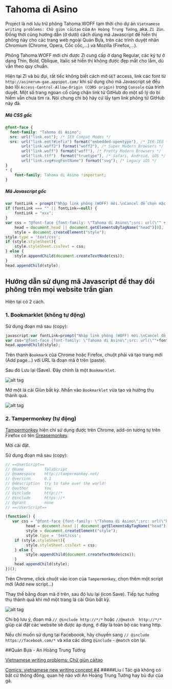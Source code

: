 # Tahoma di Asino
Project là nơi lưu trữ phông Tahoma.WOFF tạm thời cho dự án `Vietnamese writing problems: Chữ giùn cảitạo` của `An Hoàng Trung Tướng`, aka. `Zì Zùn`. Đồng thời cũng hướng dẫn (ở dưới) cách dùng mã Javascript để hiển thị phông này cho các trang web ngoài Quán Bựa, trên các trình duyệt nhân Chromium (Chrome, Opera, Cốc cốc,...) và Mozilla (Firefox,...).

Phông Tahoma.WOFF mới chỉ được Zì cung cấp ở dạng Regular, các ký tự ở dạng Thin, Bold, Oblique, Italic sẽ hiển thị không được đẹp mắt cho lắm, dù vẫn theo quy chuẩn.

Hiện tại Zì và bù đụi, rất tiếc không biết cách mở `GET` access, link các font từ `http://asinerum-gae.appspot.com/` khi sử dụng cho mã Javascript sẽ đều báo lỗi `Access-Control-Allow-Origin (CORS origin)` trong `Console` của trình duyệt.
Một số trang ngoan cố cũng chặn link từ GitHub do một số lý do bí hiểm vẫn chưa tìm ra.
Nói chung chi bộ hãy cứ lấy tạm link phông từ GitHub này đã.

##### Mã CSS gốc
```css
@font-face {
  font-family: "Tahoma di Asino";
  src: url("link.eot"); /* IE9 Compat Modes */
  src: url("link.eot?#iefix") format("embedded-opentype"), /* IE6-IE8 */
       url("link.woff2") format("woff2"), /* Super Modern Browsers */
       url("link.woff") format("woff"), /* Pretty Modern Browsers */
       url("link.ttf")  format("truetype"), /* Safari, Android, iOS */
       url("link.svg#svgFontName") format("svg"); /* Legacy iOS */
}
* {
	font-family: Tahoma di Asino !important;
}
```
##### Mã Javascript gốc
```javascript
var fontLink = prompt("Nhập link phông (WOFF) mới.\nCancel để chọn mặc định từ GitHub.", "xxx");
if (fontLink === "" || fontLink==null) {
    fontLink = "xxx";
}
var css = "@font-face {font-family: \"Tahoma di Asino\";src: url(\"" + fontLink + "\") format(\"woff\");}* {font-family: Tahoma di Asino !important;}",
    head = document.head || document.getElementsByTagName("head")[0],
    style = document.createElement("style");
style.type = 'text/css';
if (style.styleSheet){
    style.styleSheet.cssText = css;
} else {
    style.appendChild(document.createTextNode(css));
}
head.appendChild(style);
```

## Hướng dẫn sử dụng mã Javascript để thay đổi phông trên mọi website trần gian
Hiện tại có 2 cách.
### 1. Bookmarklet (không tự động)
Sử dụng đoạn mã sau (copy):
```javascript
javascript:var fontLink=prompt("Nhập link phông (WOFF) mới.\nCancel để chọn mặc định từ GitHub.","https://raw.githubusercontent.com/AsOrticami/TahomaDiAsino/master/fonts/Tahoma.woff");if(fontLink==""||fontLink==null){fontLink="https://raw.githubusercontent.com/AsOrticami/TahomaDiAsino/master/fonts/Tahoma.woff";}
var css="@font-face {font-family: \"Tahoma di Asino\";src: url(\""+fontLink+"\") format(\"woff\");}* {font-family: Tahoma di Asino !important;}",head=document.head||document.getElementsByTagName("head")[0],style=document.createElement("style");style.type='text/css';if(style.styleSheet){style.styleSheet.cssText=css;}else{style.appendChild(document.createTextNode(css));}
head.appendChild(style);
```
Trên thanh `Bookmark` của Chrome hoặc Firefox, chuột phải và tạo trang mới (Add page...) với URL là đoạn mã ở trên (paste).

Sau đó Lưu lại (Save). Đây chính là một `Bookmarklet`.

![alt tag](https://c7.staticflickr.com/6/5741/30471857006_9028a612d6_b.jpg)

Mở một lá cải Giùn bất kỳ. Nhấn vào `Bookmarklet` vừa tạo và hưởng thụ thành quả.

![alt tag](https://c7.staticflickr.com/6/5738/29877876094_f021eac6c2_b.jpg)
### 2. Tampermonkey (tự động)
[Tampermonkey](https://chrome.google.com/webstore/detail/tampermonkey/dhdgffkkebhmkfjojejmpbldmpobfkfo) hiện chỉ sử dụng được trên Chrome, add-on tương tự trên Firefox có tên [Greasemonkey](https://addons.mozilla.org/en-US/firefox/addon/greasemonkey/).

Mời cài đặt.

Sử dụng đoạn mã sau (copy):
```javascript
// ==UserScript==
// @name         TalaScript
// @namespace    http://tampermonkey.net/
// @version      0.1
// @description  try to take over the world!
// @author       You
// @include      http://*
// @include      https://*
// @grant        none
// ==/UserScript==

(function() {
   var css = "@font-face {font-family: \"Tahoma di Asino\";src: url(\"https://raw.githubusercontent.com/AsOrticami/TahomaDiAsino/master/fonts/Tahoma.woff\") format(\"woff\");}* {font-family: Tahoma di Asino !important;}",
		 head = document.head || document.getElementsByTagName("head")[0],
		 style = document.createElement("style");
		 style.type = 'text/css';
    if (style.styleSheet){
         style.styleSheet.cssText = css;
    } else {
         style.appendChild(document.createTextNode(css));
    }
    head.appendChild(style);
})();
```
Trên Chrome, click chuột vào icon của `Tampermonkey`, chọn thêm một script mới (Add new script...)

Thay thế bằng đoạn mã ở trên, sau đó lưu lại (icon Save). Tiếp tục hưởng thụ thành quả khi mở một trang lá cải Giùn bất kỳ.

![alt tag](https://c7.staticflickr.com/6/5751/30210777150_24c87889e4_b.jpg)

Chi bộ lưu ý, đoạn mã `// @include http://*/*` hoặc `//@match  http://*/*` giúp cài đặt các website sẽ được áp dụng, ở đây là toàn bộ các trang http.

Nếu chỉ muốn sử dụng tại Faceboook, hãy chuyển sang `// @include https://facebook.com/*` và xóa các dòng `@include` - `@match` còn lại.

##Quán Bựa - An Hoàng Trung Tướng
 
 [Vietnamese writing problems: Chữ giùn cảitạo](http://an-hoang-trung-tuong-2014.blogspot.com/2016/07/vietnamese-writing-problems-chu-giun.html)
 
 [Comics: vietnamese new writing concept #4](http://an-hoang-trung-tuong-2014.blogspot.com/2016/09/comics-vietnamese-new-writing-concept-4.html)
#####Liu í
Tác giả không có bất cứ thông đồng, quan hệ nào với An Hoàng Trung Tướng hay bù đụi của gã.

